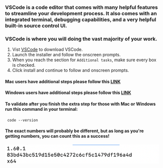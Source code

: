 ### VSCode is a code editor that comes with many helpful features to streamline your development process. It also comes with an integrated terminal, debugging capabilities, and a very helpful built-in source control UI.

### VSCode is where you will doing the vast majority of your work.

1. Vist [VSCode](https://code.visualstudio.com) to download VSCode.
1. Launch the installer and follow the onscreen prompts.
1. When you reach the section for `Additional tasks`, make sure every box is checked.
1. Click install and continue to follow and onscreen prompts.

#### Mac users have additional steps please follow this [LINK](vscode-mac.md)

#### Windows users have additional steps please follow this [LINK](vscode-windows.md)

#### To validate after you finish the extra step for those with Mac or Windows run this command in your terminal:
```
 code --version
```
#### The exact numbers will probably be different, but as long as you're getting numbers, you can count this as a success! 
![](assets/code-version-validate.png)


